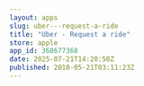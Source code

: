 ```yaml
---
layout: apps
slug: uber---request-a-ride
title: "Uber - Request a ride"
store: apple
app_id: 368677368
date: 2025-07-21T14:20:50Z
published: 2010-05-21T03:11:23Z
---
```

